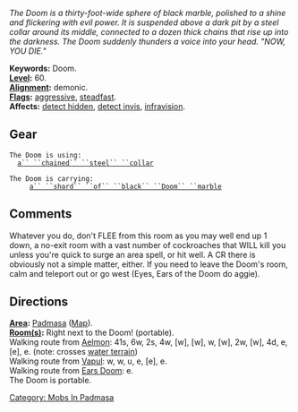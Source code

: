 *The Doom is a thirty-foot-wide sphere of black marble, polished to a
shine and flickering with evil power. It is suspended above a dark pit
by a steel collar around its middle, connected to a dozen thick chains
that rise up into the darkness. The Doom suddenly thunders a voice into
your head. "NOW, YOU DIE."*

**Keywords:** Doom.  
**[Level](Level "wikilink"):** 60.  
**[Alignment](Alignment "wikilink"):** demonic.  
**[Flags](:Category:_Mob_Types "wikilink"):**
[aggressive](Aggressive_Mobs "wikilink"),
[steadfast](Sentinel_Mobs "wikilink").  
**Affects:** [detect hidden](Detect_Hidden "wikilink"), [detect
invis](Detect_Invis "wikilink"),
[infravision](Infravision "wikilink").  

## Gear

`The Doom is using:`  
<worn about waist>`  `[`a`` ``chained`` ``steel`` ``collar`](Chained_Steel_Collar "wikilink")

`The Doom is carrying:`  
`     `[`a`` ``shard`` ``of`` ``black`` ``Doom`` ``marble`](Shard_Of_Black_Doom_Marble "wikilink")

## Comments

Whatever you do, don't FLEE from this room as you may well end up 1
down, a no-exit room with a vast number of cockroaches that WILL kill
you unless you're quick to surge an area spell, or hit well. A CR there
is obviously not a simple matter, either. If you need to leave the
Doom's room, calm and teleport out or go west (Eyes, Ears of the Doom do
aggie).

## Directions

**[Area](:Category:_Areas "wikilink"):**
[Padmasa](:Category:_Padmasa "wikilink")
([Map](Padmasa_Map "wikilink")).  
**[Room(s)](:Category:_Rooms "wikilink"):** Right next to the Doom!
(portable).  
Walking route from [Aelmon](Aelmon "wikilink"): 41s, 6w, 2s, 4w, \[w\],
\[w\], w, \[w\], 2w, \[w\], 4d, e, \[e\], e. (note: crosses [water
terrain](Water_Terrain "wikilink"))  
Walking route from [Vapul](Vapul "wikilink"): w, w, u, e, \[e\], e.  
Walking route from [Ears Doom](Ears_Of_Doom "wikilink"): e.  
The Doom is portable.  

[Category: Mobs In Padmasa](Category:_Mobs_In_Padmasa "wikilink")
